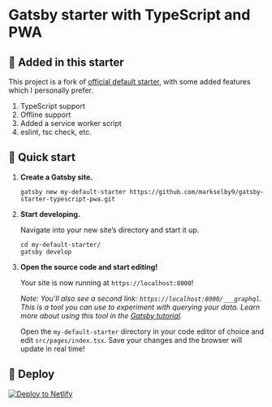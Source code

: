 # Gatsby starter with TypeScript and PWA

## 🥅 Added in this starter

This project is a fork of [official default starter](https://github.com/gatsbyjs/gatsby-starter-default), with some added features which I personally prefer.

1. TypeScript support
1. Offline support
1. Added a service worker script
1. eslint, tsc check, etc.

## 🚀 Quick start

1.  **Create a Gatsby site.**

    ```shell
    gatsby new my-default-starter https://github.com/markselby9/gatsby-starter-typescript-pwa.git
    ```

1.  **Start developing.**

    Navigate into your new site’s directory and start it up.

    ```shell
    cd my-default-starter/
    gatsby develop
    ```

1.  **Open the source code and start editing!**

    Your site is now running at `https://localhost:8000`!

    _Note: You'll also see a second link: _`https://localhost:8000/___graphql`_. This is a tool you can use to experiment with querying your data. Learn more about using this tool in the [Gatsby tutorial](https://www.gatsbyjs.org/tutorial/part-five/#introducing-graphiql)._

    Open the `my-default-starter` directory in your code editor of choice and edit `src/pages/index.tsx`. Save your changes and the browser will update in real time!

## 💫 Deploy

[![Deploy to Netlify](https://www.netlify.com/img/deploy/button.svg)](https://app.netlify.com/start/deploy?repository=https://github.com/markselby9/gatsby-starter-typescript-pwa)
